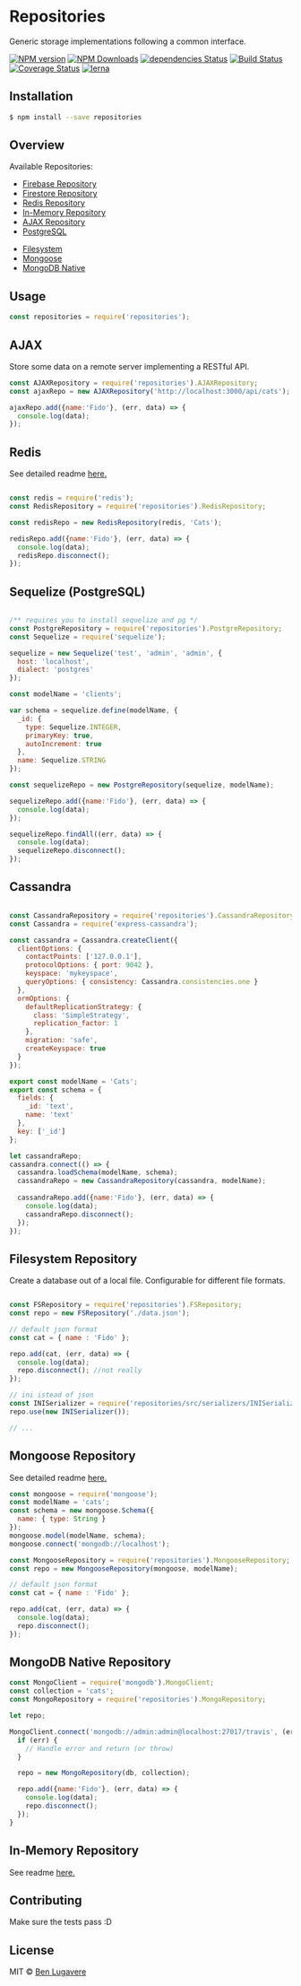 # Repositories

Generic storage implementations following a common interface.

[![NPM version][npm-image]][npm-url]
[![NPM Downloads][downloads-image]][downloads-url]
[![dependencies Status][daviddm-image]][daviddm-url]
[![Build Status][travis-image]][travis-url]
[![Coverage Status][coveralls-image]][coveralls-url]
[![lerna][lerna-image]][learna-url]

## Installation 

```sh
$ npm install --save repositories
```

## Overview

Available Repositories:
- [Firebase Repository](./packages/firebase-repository/README.md)
- [Firestore Repository](./packages/firestore-repository/README.md)
- [Redis Repository](./packages/redis-repository/README.md)
- [In-Memory Repository](./packages/inmem-repository/README.md)
- [AJAX Repository](#ajax)
- [PostgreSQL](#postgresql)
<!-- - [Cassandra](#cassandra) -->
- [Filesystem](#filesystem-repository)
- [Mongoose](#mongoose-repository)
- [MongoDB Native](#mongodb-native-repository)

## Usage

```js
const repositories = require('repositories');
```

## AJAX

Store some data on a remote server implementing a RESTful API.

```js
const AJAXRepository = require('repositories').AJAXRepository;
const ajaxRepo = new AJAXRepository('http://localhost:3000/api/cats');

ajaxRepo.add({name:'Fido'}, (err, data) => {
  console.log(data);
});

```

## Redis

See detailed readme [here.](./packages/redis-repository/README.md)

```js

const redis = require('redis');
const RedisRepository = require('repositories').RedisRepository;

const redisRepo = new RedisRepository(redis, 'Cats');

redisRepo.add({name:'Fido'}, (err, data) => {
  console.log(data);
  redisRepo.disconnect();
});

```

## Sequelize (PostgreSQL)

```js

/** requires you to install sequelize and pg */
const PostgreRepository = require('repositories').PostgreRepository;
const Sequelize = require('sequelize');

sequelize = new Sequelize('test', 'admin', 'admin', {
  host: 'localhost',
  dialect: 'postgres'
});

const modelName = 'clients';

var schema = sequelize.define(modelName, {
  _id: {
    type: Sequelize.INTEGER,
    primaryKey: true,
    autoIncrement: true
  },
  name: Sequelize.STRING
});

const sequelizeRepo = new PostgreRepository(sequelize, modelName);

sequelizeRepo.add({name:'Fido'}, (err, data) => {
  console.log(data);
});

sequelizeRepo.findAll((err, data) => {
  console.log(data);
  sequelizeRepo.disconnect();
});

```

## Cassandra
```js

const CassandraRepository = require('repositories').CassandraRepository;
const Cassandra = require('express-cassandra');

const cassandra = Cassandra.createClient({
  clientOptions: {
    contactPoints: ['127.0.0.1'],
    protocolOptions: { port: 9042 },
    keyspace: 'mykeyspace',
    queryOptions: { consistency: Cassandra.consistencies.one }
  },
  ormOptions: {
    defaultReplicationStrategy: {
      class: 'SimpleStrategy',
      replication_factor: 1
    },
    migration: 'safe',
    createKeyspace: true
  }
});

export const modelName = 'Cats';
export const schema = {
  fields: {
    _id: 'text',
    name: 'text'
  },
  key: ['_id']
};

let cassandraRepo;
cassandra.connect(() => {
  cassandra.loadSchema(modelName, schema);
  cassandraRepo = new CassandraRepository(cassandra, modelName);
  
  cassandraRepo.add({name:'Fido'}, (err, data) => {
    console.log(data);
    cassandraRepo.disconnect();
  });
});


```

## Filesystem Repository

Create a database out of a local file. Configurable for different file formats.

```js

const FSRepository = require('repositories').FSRepository;
const repo = new FSRepository('./data.json');

// default json format
const cat = { name : 'Fido' };

repo.add(cat, (err, data) => {
  console.log(data);
  repo.disconnect(); //not really
});

// ini istead of json
const INISerializer = require('repositories/src/serializers/INISerializer');
repo.use(new INISerializer());

// ...

```

## Mongoose Repository

See detailed readme [here.](./packages/mongoose-repository/README.md)

```js
const mongoose = require('mongoose');
const modelName = 'cats';
const schema = new mongoose.Schema({
  name: { type: String }
});
mongoose.model(modelName, schema);
mongoose.connect('mongodb://localhost');

const MongooseRepository = require('repositories').MongooseRepository;
const repo = new MongooseRepository(mongoose, modelName);

// default json format
const cat = { name : 'Fido' };

repo.add(cat, (err, data) => {
  console.log(data);
  repo.disconnect();
});

```

## MongoDB Native Repository

```js
const MongoClient = require('mongodb').MongoClient;
const collection = 'cats';
const MongoRepository = require('repositories').MongoRepository;

let repo;

MongoClient.connect('mongodb://admin:admin@localhost:27017/travis', (err, db) => {
  if (err) {
    // Handle error and return (or throw)
  }

  repo = new MongoRepository(db, collection);

  repo.add({name:'Fido'}, (err, data) => {
    console.log(data);
    repo.disconnect();
  });
}

```

## In-Memory Repository

See readme [here.](./packages/inmem-repository/README.md)

## Contributing

Make sure the tests pass :D

## License

MIT © [Ben Lugavere]()


[npm-image]: https://badge.fury.io/js/repositories.svg
[npm-url]: https://npmjs.org/package/repositories
[downloads-url]: https://www.npmjs.com/package/repositories
[downloads-image]: https://img.shields.io/npm/dm/repositories.svg?style=flat
[travis-image]: https://travis-ci.org/blugavere/node-repositories.svg?branch=master
[travis-url]: https://travis-ci.org/blugavere/node-repositories
[daviddm-image]: https://david-dm.org/blugavere/node-repositories.svg?theme=shields.io
[daviddm-url]: https://david-dm.org/blugavere/node-repositories
[coveralls-image]: https://coveralls.io/repos/blugavere/node-repositories/badge.svg
[coveralls-url]: https://coveralls.io/r/blugavere/node-repositories

[lerna-image]: https://img.shields.io/badge/maintained%20with-lerna-cc00ff.svg
[learna-url]: https://lernajs.io/
